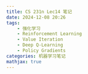 ```yaml
---
title: CS 231n Lec14 笔记
date: 2024-12-08 20:26
tags:
    - 强化学习
    - Reinforcement Learning
    - Value Iteration
    - Deep Q-Learning
    - Policy Gradients
categories: 机器学习笔记
mathjax: true
---
```


<head>
    <script src="https://cdn.mathjax.org/mathjax/latest/MathJax.js?config=TeX-AMS-MML_HTMLorMML" type="text/javascript"></script>
    <script type="text/x-mathjax-config">
        MathJax.Hub.Config({
            tex2jax: {
            skipTags: ['script', 'noscript', 'style', 'textarea', 'pre'],
            inlineMath: [['$','$']],

			displayMath: [['$$', '$$']]

            }
        });
    </script>
</head>

今日主题：强化学习
## Reinforcement Learning
简单来说，在强化学习中，我们需要让Agent在Environment中进行一系列行动(Take Action)并且从中获得奖励(Rewards)。而我们学习的目标是最大化获得的奖励。
详细来说，在每一个时刻$t$:
环境给Agent提供当前的状态信息$s_t$，但这状态信息可能是不完全/有噪声的。
Agent根据$s_t$决定要采取的行动$a_t$。
最后环境根据当前状态以及Agent采取的行动给出奖励$r_t$，并转换到下一状态$s_{t+1}$
以下是几个例子：
![](/assets/Pasted image 20241208165050.png)
![](/assets/Pasted image 20241208165111.png)
![](/assets/Pasted image 20241208165129.png)
![](/assets/Pasted image 20241208165151.png)

## Reinforcement Learning vs. Supervised Learning
从以下两张概括叙述两种学习方式的图来看，这两者应该是高度相似的：
![](/assets/Pasted image 20241208165317.png)
![](/assets/Pasted image 20241208165331.png)
但实际上这两者是完全不同的：
1. RL中奖励与环境的变化可能是完全随机的
2. RL中的$r_t$可能不仅与$a_t$相关，还与其它因素相关
3. RL中的环境是未知的，不能反向传播（即无法直接计算$\frac{\partial r_t}{\partial a_t}$）
4. $s_{t+1}$是与$a_t$高度相关的

## Markov Decision Process(MDP)
我们可以形式化地描述一个强化学习问题，用一个五元组表示：
$$\begin{aligned}
&(S,A,R,P,\gamma)\\
&S:\text{可能的状态集合}\\
&A:\text{可能行动的集合}\\
&R:\text{表示每一个}(state,action)\text{对应的奖励的概率分布}\\
&P:\text{表示每一个}(state,action)\text{对应的下一状态的概率分布}\\
&\gamma:\text{奖励的衰减率}
\end{aligned}$$
**Recall:** MDP的性质，我们应该知道，在状态转移的过程中，在给定上一个状态的前提下，当前状态的分布与其余任意状态独立。
然后我们让Agent以一个给定的策略(实际上是一个可用行动的概率分布)进行模拟。
于是我们的目标也就变为了找到一个策略$\pi^*$使得$\sum_t\gamma^tr_t$最大。
Agent进行行动的逻辑也可由此进行形式化的描述：
- Initialize：在$t=0$时刻，环境采样初始状态$s_0\sim p(s_0)$
- 之后不断循环如下过程：
- Agent选择行动$a_t\sim \pi(a|s_t)$
- 环境给出奖励$r_t\sim R(r|s_t,a_t)$，采样下一状态$s_{t+1}\sim P(s|s_t, a_t)$
- Agent接收到$r_t,s_{t+1}$

如下是一个简易的Example: Grid World
![](/assets/Pasted image 20241208170814.png)
而实际上这个例子中的$\pi^*$是易于寻找的，我们只需寻找最短路即可。

## Finding Optimal Policies
我们的目标是最大化$\sum_t\gamma^t r_t$但问题在于在RL问题中随机部分太过多且庞杂，难以精确计算。
于是我们将目标转换为最大化期望收益：
$$\pi^* = \mathrm{argmax}_\pi\mathbb{E}(\sum_t\gamma^tr_t|\pi)$$
### Value Function and Q Function
根据策略$\pi$进行一次完整模拟会生成一次样本轨迹(sample trajection)：
$$\tau = (s_0,a_0,r_0,...,s_{T-1},a_{T-1},r_{T-1},s_{T})$$
我们为了制定策略，需要对一个状态的好坏进行量化。于是我们定义一个这样的函数Value Function表示在$s$为初状态，以$\pi$为策略进行行动的期望收益：
$$V^\pi(s) = \mathbb{E}\left[\sum_t\gamma^tr_t|s_0=s,\pi\right]$$
从而自然地，我们也可以定义一个对$(state,action)$对的优劣进行衡量的函数Q Function：
$$Q^\pi(s,a) = \mathbb{E}\left[\sum_t\gamma^tr_t|s_0=s,a_0=a,\pi\right]$$

### Bellman Equation
观察Q Function我们可以发现，其实我们只需要知道最优状态下的Q Function，我们就能自然而然地制定最优的策略$\pi^*$，这是因为我们只需对按最优策略继续行动的所有可能行动对应的最优Q Function值进行比较，就可以通过寻找最大值得到当前状态下的最优行动，我们也将这最优的Q Function值叫做Optimal Q Function:
$$Q^*(s,a) = \max_\pi\mathbb{E}\left[\sum_t\gamma^tr_t|s_0=s,a_0=a,\pi\right]$$
于是我们就可以用最优的Q函数来描述最优的策略$\pi^*$:
$$\pi^*(s) = \mathrm{argmax}_aQ^*(s,a)$$
而Bellman Equation给出了如下的$Q^*$应当满足的条件：
$$\begin{aligned}
&Q^*(s,a) = \mathbb{E}_{r,s'}(r + \gamma\max_{a'}Q^*(s',a'))\\
&r\sim R(s,a),s'\sim P(s,a)
\end{aligned}$$
即$Q^*(s,a)$可以被视作是当前$s,a$期望收益与最优下一状态的$Q^*$函数之和。
事实上，若是一个函数满足Bellman Equation，那么我们可以认为它就是$Q^*$函数。

## Solving for the Optimal Policy
### Value Iteration
这种方式的核心在于让任意的$Q$函数收敛到满足Bellman Equation的形式。
我们首先从一个随机的Q函数出发，并直接使用Bellman Equation进行更新：
$$Q_{i+1}(s,a)\leftarrow \mathbb{E}_{r,s'}\left[r + \gamma\max_{a'}Q^*(s',a')\right]$$
我们如果假设Q可以收敛，那么显然就会有当$i\rightarrow +\infty$时，$Q_i\rightarrow Q^*$
但为了确定$Q$函数何时收敛，我们需要记录所有的函数值比较变化，这实际上是难以实现的。
解决方案也很简单，就是使用神经网络来估计函数值并且使用Bellman Equation来作为损失函数。
### Deep Q-Learning
我们使用$\theta$来代表神经网络的参数，我们的目标是训练$\theta$使其满足：
$$Q_{\theta}(s,a) = Q^*(s,a)$$
我们需要使用Bellman Equation来监督学习过程，即调整输入输出间的对应关系，期望输出应该是：
$$y_{s, a, \theta}=\mathbb{E}_{r, s^{\prime}}\left[r+\gamma \max _{a^{\prime}} Q\left(s^{\prime}, a^{\prime} ; \theta\right)\right]$$
使用均方误差来定义损失函数：
$$y_{s, a, \theta}=\mathbb{E}_{r, s^{\prime}}\left[r+\gamma \max _{a^{\prime}} Q\left(s^{\prime}, a^{\prime} ; \theta\right)\right]L(s, a)=\left(Q(s, a ; \theta)-y_{s, a, \theta}\right)^{2}$$
但这种方法有一个严重的问题：它不是stationary的。
即我们的目标应该是减少实际输出与期望输出之间的关系，在我们之前的学习中，期望输出一直都是一个恒定的值，但在这里，期望输出会随着$\theta$的更新而改变，这会导致训练不稳定甚至训练无法收敛。
并且在这种方式中如何选取训练数据的batch也是一个大问题。

### Case Study, Playing Atari Games
![](/assets/Pasted image 20241208174019.png)
![](/assets/Pasted image 20241208174038.png)

## Policy Gradients
在Q Learning中，我们训练网络来为所有$\left(state, action\right)$估计$Q^*(s,a)$。但在一些情况下，$Q^*$函数的学习可能是异常困难的。而这些时候我们可以转换策略的学习方式，转而直接去学习$\text{state}\rightarrow\text{action}$的映射是更为遍历的方式，这种学习方式也就是Policy Gradients。

在这种方法中，我们的目标是训练一个网络，接受$state$作为输入，输出一个关于当前状态应该采取什么$action$的分布$\pi_\theta(a|s)$。
目标函数被定义为在采取$\pi_\theta$作为策略时一次轨迹的期望收益：
$$J(\theta) = \mathbb{E}_{\pi_\theta}\left[\sum_{t}\gamma^tr_t\right]$$
我们的目标是最大化该函数的值，于是我们使用梯度上升得到：
$$\theta^* = \mathrm{argmax}_\theta J(\theta)$$
但问题在于环境是未知的，这就导致该函数不可微分，难以计算$\frac{\partial J}{\partial \theta}$。
但实际上微分的形式是可以计算出来的：
$$\begin{aligned}
\nabla_\theta J & = \nabla\mathbb{E}_{\pi_\theta}\left[\sum_{t}R(s_t,a_t)\right]\\
& = \nabla\mathbb{E}_{\pi_\theta}\left[R(\tau)\right]\\
& = \nabla_\theta\sum_{\tau}\Pr(\tau|\theta)R(\tau)\\
& = \sum_\tau \nabla_\theta \Pr(\tau|\theta)R(\tau)\\
& = \sum_\tau\Pr(\tau|\theta)\nabla_\theta\log\Pr(\tau|\theta)R(\tau)\\
& = \mathbb{E}_{\pi_\theta}\left[\nabla_\theta \log \Pr(\tau| \theta) R(\tau)\right]
\end{aligned}$$
而可以通过简单的计算知道：
$$\begin{aligned}
\nabla_\theta\log\Pr(\tau|\theta) = C + \sum_t\nabla_\theta\log\pi_\theta(a_t|s_t)
\end{aligned}$$
于是我们需要优化的梯度就变成了：
$$\cfrac{\partial J}{\partial \theta} = \mathbb{E}_{\pi_\theta}\left[\sum_t\log\pi_\theta(a_t|s_t)R_t\right]$$
并且我们使用REINFORCE Rule进行梯度更新。
即以$\pi_\theta$为策略，采样多次轨迹，并以这些轨迹中的数据作为训练数据对$\theta$进行更新。
然而由于我们使用了采样的方式来获得数据，这会导致数据的方差过高，我们可以在更新中加入基准(baseline)来改善这一状况：
$$\cfrac{\partial J}{\partial \theta} = \mathbb{E}_{\pi_\theta}\left[\sum_t\log\pi_\theta(a_t|s_t)(R_t - b(s_t))\right]$$
其中$b(s_t)$是基准函数。

## Other Approaches
以下方法仅做介绍
### Model-Based RL
以上我们介绍的都是Model-Free RL，即这些算法不依赖于对环境的建模，直接与环境进行交互学习策略，但这些方法存在一些问题：
![](/assets/Pasted image 20241208201855.png)
于是我们引入了基于模型的RL方法。
这种方法的重点是对环境进行建模和估计，实际上关键在于对MDP中介绍RL问题五大要素中的$P$也就是状态转移函数进行建模以及估计。
而在完成对环境的建模之后，我们只需要使用规划(Planning)的方法即可求解最优策略。
![](/assets/Pasted image 20241208202131.png)

### Actor-Critic
这种方法融合了Q-Learning和Policy Gradient。我们训练一个Actor来预测下一步的行动并且使用一个Critic来预测采取行动后的

### Imitation Learning
使用收集到的Expert的行为数据并且训练模型模仿这些行为数据

### Inverse Reinforcement Learning & Adversarial Learning
![](/assets/Pasted image 20241208202541.png)

## Active Research Problem
+ What tasks do we work on? 
+ How to get training data (sim)? 
+ How to get large-scale diverse data (real)? 
+ How to achieve successful sim2real transfer? 
+ How to interact with humans?